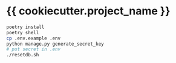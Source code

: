 # {{ cookiecutter.project_name }}

```bash
poetry install
poetry shell
cp .env.example .env
python manage.py generate_secret_key
# put secret in .env
./resetdb.sh
```
